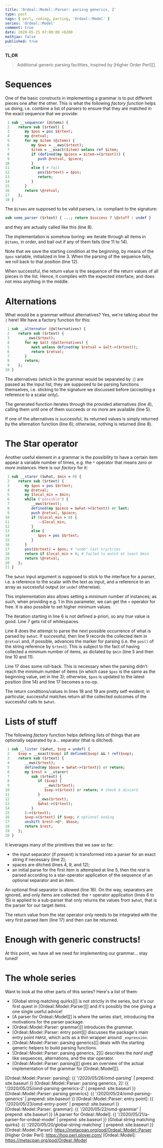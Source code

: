 ```yaml
---
title: 'Ordeal::Model::Parser: parsing generics, 2'
type: post
tags: [ perl, coding, parsing, 'Ordeal::Model' ]
series: 'Ordeal::Model'
comment: true
date: 2020-05-25 07:00:00 +0200
mathjax: false
published: true
---
```


**TL;DR**

> Additional generic parsing facilities, inspired by [Higher Order
> Perl][].

# Sequences

One of the basic constructs in implementing a grammar is to put
different pieces one after the other. This is what the following
*factory function* helps us doing, i.e. combine a list of parsers to
ensure that they are matched in the exact sequence that we provide:

```perl
 1 sub __sequencer (@items) {
 2    return sub ($rtext) {
 3       my $pos = pos $$rtext;
 4       my @retval;
 5       for my $item (@items) {
 6          my $ews = __ews($rtext);
 7          $item = __exact($item) unless ref $item;
 8          if (defined(my $piece = $item->($rtext))) {
 9             push @retval, $piece;
10          }
11          else { # fail
12             pos($$rtext) = $pos;
13             return;
14          }
15       }
16       return \@retval;
17    };
18 }
```

The `@items` are supposed to be valid parsers, i.e. compliant to the
signature:

```perl
sub some_parser ($rtext) { ...; return $success ? \@stuff : undef }
```

and they are actually called like this (line 8).

The implementation is somehow boring: we iterate through all items in
`@items`, in order, and bail out if any of them fails (line 11 to 14).

Note that we save the starting condition at the beginning, by means of
the `$pos` variable, initialized in line 3. When the parsing of the
sequence fails, we roll back to that position (line 12).

When successful, the return value is the sequence of the return values
of all pieces in the list. Hence, it complies with the expected
interface, and does not miss anything in the middle.

# Alternations

What would be a grammar without alternatives? Yes, we're talking about
the `|` here! We have a factory function for this:

```perl
 1 sub __alternator (@alternatives) {
 2    return sub ($rtext) {
 3       __ews($rtext);
 4       for my $alt (@alternatives) {
 5          next unless defined(my $retval = $alt->($rtext));
 6          return $retval;
 7       }
 8       return;
 9    };
10 }
```

The alternatives (which in the grammar would be separated by `|`) are
passed as the input list; they are supposed to be parsing functions
themselves, i.e. sticking to the signature we discussed before
(accepting a reference to a scalar only).

The generated function iterates through the provided alternatives (line
4), calling them until one of them succeeds or no more are available
(line 5).

If one of the alternatives is successful, its returned values is simply
returned by the alternation function (line 6); otherwise, nothing is
returned (line 8).

# The Star operator

Another useful element in a grammar is the possibility to have a certain
item appear a variable number of times, e.g. the `*` operator that means
*zero or more instances*. Here is our *factory* for it:

```perl
 1 sub __starer ($what, $min = 0) {
 2    return sub ($rtext) {
 3       my $pos = pos $$rtext;
 4       my @retval;
 5       my $local_min = $min;
 6       while ('possible') {
 7          __ews($rtext);
 8          defined(my $piece = $what->($rtext)) or last;
 9          push @retval, $piece;
10          if ($local_min > 0) {
11             --$local_min;
12          }
13          else {
14             $pos = pos $$rtext;
15          }
16       }
17       pos($$rtext) = $pos; # "undo" last try/tries
18       return if $local_min > 0; # failed to match at least $min
19       return \@retval;
20    };
21 }
```

The `$what` input argument is supposed to stick to the interface for a
*parser*, i.e. a reference to the scalar with the text as input, and a
reference to an array as successful output (or `undef` otherwise).

This implementation also allows setting a *minimum* number of instances;
as such, when providing e.g. 1 in this parameter, we can get the `+`
operator for free. It is also possible to set higher minimum values.

The iteration starting in line 6 is not defined a-priori, so any *true*
value is good. Line 7 gets rid of whitespaces.

Line 8 does the attempt to parse the next possible occurrence of what is
parsed by `$what`. If successful, then line 9 records the collected item
in `@retval` and, if possible, advances the marker for parsing (i.e. the
`pos()` of the string reference by `$rtext`). This is subject to the
fact of having collected a minimum number of items, as dictated by
`$min` (line 5 and then line 10 and 11).

Line 17 does some roll-back. This is necessary when the parsing didn't
reach the minimum number of items (in which case `$pos` is the same as
the beginning value, set in line 3); otherwise, `$pos` is updated to the
latest position (line 14) and line 17 becomes a no-op.

The return conditions/values in lines 18 and 19 are pretty self-evident;
in particular, successful matches return all the collected outcomes of
the successful calls to `$what`.

# Lists of stuff

The following *factory* function helps defining lists of things that are
optionally separated by a... separator (that is ditched).

```perl
 1 sub __lister ($what, $sep = undef) {
 2    $sep = __exact($sep) if defined($sep) && ! ref($sep);
 3    return sub ($rtext) {
 4       __ews($rtext);
 5       defined(my $base = $what->($rtext)) or return;
 6       my $rest = __starer(
 7          sub ($rtext) {
 8             if ($sep) {
 9                __ews($rtext);
10                $sep->($rtext) or return; # check & discard
11             }
12             __ews($rtext);
13             $what->($rtext);
14          }
15       )->($rtext);
16       $sep->($rtext) if $sep; # optional ending
17       unshift $rest->@*, $base;
18       return $rest;
19    };
20 }
```

It leverages many of the primitives that we saw so far:

- the input separator (if present) is transformed into a parser for an
  exact string if necessary (line 2);
- spaces are ditched (lines 4, 9, and 12);
- an initial parse for the first item is attempted at line 5, then the
  *rest* is parsed according to a star-operator application of the
  sequence of an optional separator and an item.

An optional final separator is allowed (line 16). On the way, separators
are ignored, and only items are collected: the `*` operator application
(lines 6 to 15) is applied to a sub-parser that only returns the values
from `$what`, that is the parser for our target items.

The return value from the star operator only needs to be integrated with
the very first parsed item (line 17) and then can be returned.


# Enough with generic constructs!

At this point, we have all we need for implementing our grammar... stay
tuned!

# The whole series

Want to look at the other parts of this series? Here's a list of them:

- [Global string matching quirks][] is not strictly in the series, but
  it's our first quest in [Ordeal::Model::Parser][] and it's possibly
  the one giving a one single useful advice!
- [A parser for Ordeal::Model][] is where the series start, introducing
  the motivations for the parser package.
- [Ordeal::Model::Parser: grammar][] introduces the grammar.
- [Ordeal::Model::Parser: entry point][] discusses the package's main
  entry point `PARSE`, which acts as a thin wrapper around
  `_expression`.
- [Ordeal::Model::Parser: parsing generics][] deals with the starting
  generic helpers to build parsing functions.
- [Ordeal::Model::Parser: parsing generics, 2][] describes the *hard
  stuff* like sequences, alternations, and the star operator.
- [Ordeal::Model::Parser: parsing][] gives an overview of the actual
  implementation of the grammar for [Ordeal::Model][].

[Ordeal::Model::Parser: parsing]: {{ '/2020/05/26/omd-parsing' | prepend: site.baseurl }}
[Ordeal::Model::Parser: parsing generics, 2]: {{ '/2020/05/25/omd-parsing-generics-2' | prepend: site.baseurl }}
[Ordeal::Model::Parser: parsing generics]: {{ '/2020/05/24/omd-parsing-generics' | prepend: site.baseurl }}
[Ordeal::Model::Parser: entry point]: {{ '/2020/05/23/omd-entry-point' | prepend: site.baseurl }}
[Ordeal::Model::Parser: grammar]: {{ '/2020/05/22/omd-grammar' | prepend: site.baseurl }}
[A parser for Ordeal::Model]: {{ '/2020/05/21/a-parser-for-ordeal-model' | prepend: site.baseurl }}
[Global string matching quirks]: {{ '/2020/05/20/global-string-matching' | prepend: site.baseurl }}
[Ordeal::Model::Parser]: https://metacpan.org/pod/Ordeal::Model::Parser
[Higher Order Perl]: https://hop.perl.plover.com/
[Ordeal::Model]: https://metacpan.org/pod/Ordeal::Model
